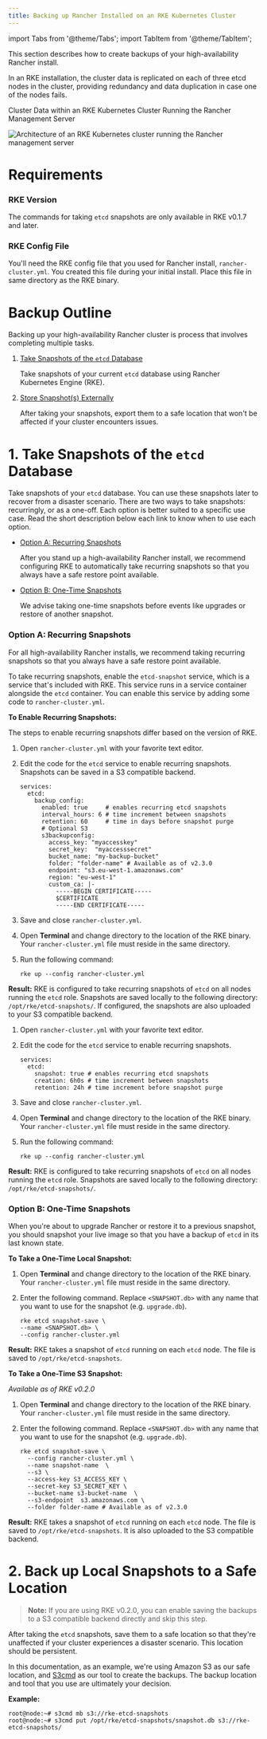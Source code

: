 ```yaml
---
title: Backing up Rancher Installed on an RKE Kubernetes Cluster
---
```


import Tabs from '@theme/Tabs';
import TabItem from '@theme/TabItem';

This section describes how to create backups of your high-availability Rancher install.

In an RKE installation, the cluster data is replicated on each of three etcd nodes in the cluster, providing redundancy and data duplication in case one of the nodes fails.

<figcaption>Cluster Data within an RKE Kubernetes Cluster Running the Rancher Management Server</figcaption>

![Architecture of an RKE Kubernetes cluster running the Rancher management server](/img/rke-server-storage.svg)

# Requirements

### RKE Version

The commands for taking `etcd` snapshots are only available in RKE v0.1.7 and later.

### RKE Config File

You'll need the RKE config file that you used for Rancher install, `rancher-cluster.yml`. You created this file during your initial install. Place this file in same directory as the RKE binary.


# Backup Outline


Backing up your high-availability Rancher cluster is process that involves completing multiple tasks.

1.  [Take Snapshots of the `etcd` Database](#1-take-snapshots-of-the-etcd-database)

    Take snapshots of your current `etcd` database using Rancher Kubernetes Engine (RKE).

1.  [Store Snapshot(s) Externally](#2-back-up-local-snapshots-to-a-safe-location)

    After taking your snapshots, export them to a safe location that won't be affected if your cluster encounters issues.


# 1. Take Snapshots of the `etcd` Database

Take snapshots of your `etcd` database. You can use these snapshots later to recover from a disaster scenario. There are two ways to take snapshots: recurringly, or as a one-off.  Each option is better suited to a specific use case. Read the short description below each link to know when to use each option.

- [Option A: Recurring Snapshots](#option-a-recurring-snapshots)

    After you stand up a high-availability Rancher install, we recommend configuring RKE to automatically take recurring snapshots so that you always have a safe restore point available.

- [Option B: One-Time Snapshots](#option-b-one-time-snapshots)

    We advise taking one-time snapshots before events like upgrades or restore of another snapshot.

### Option A: Recurring Snapshots

For all high-availability Rancher installs, we recommend taking recurring snapshots so that you always have a safe restore point available.

To take recurring snapshots, enable the `etcd-snapshot` service, which is a service that's included with RKE. This service runs in a service container alongside the `etcd` container. You can enable this service by adding some code to `rancher-cluster.yml`.

**To Enable Recurring Snapshots:**

The steps to enable recurring snapshots differ based on the version of RKE.

<Tabs>
<TabItem value="RKE v0.2.0+">

1. Open `rancher-cluster.yml` with your favorite text editor.
2. Edit the code for the `etcd` service to enable recurring snapshots. Snapshots can be saved in a S3 compatible backend.

    ```
    services:
      etcd:
        backup_config:
          enabled: true     # enables recurring etcd snapshots
          interval_hours: 6 # time increment between snapshots
          retention: 60     # time in days before snapshot purge
          # Optional S3
          s3backupconfig:
            access_key: "myaccesskey"
            secret_key:  "myaccesssecret"
            bucket_name: "my-backup-bucket"
            folder: "folder-name" # Available as of v2.3.0
            endpoint: "s3.eu-west-1.amazonaws.com"
            region: "eu-west-1"
            custom_ca: |-
              -----BEGIN CERTIFICATE-----
              $CERTIFICATE
              -----END CERTIFICATE-----
    ```
4. Save and close `rancher-cluster.yml`.
5. Open **Terminal** and change directory to the location of the RKE binary. Your `rancher-cluster.yml` file must reside in the same directory.
6. Run the following command:
    ```
    rke up --config rancher-cluster.yml
    ```

**Result:** RKE is configured to take recurring snapshots of `etcd` on all nodes running the `etcd` role. Snapshots are saved locally to the following directory: `/opt/rke/etcd-snapshots/`. If configured, the snapshots are also uploaded to your S3 compatible backend.

</TabItem>
<TabItem value="RKE v0.1.x">

1. Open `rancher-cluster.yml` with your favorite text editor.
2. Edit the code for the `etcd` service to enable recurring snapshots.

    ```
    services:
      etcd:
        snapshot: true # enables recurring etcd snapshots
        creation: 6h0s # time increment between snapshots
        retention: 24h # time increment before snapshot purge
    ```
4. Save and close `rancher-cluster.yml`.
5. Open **Terminal** and change directory to the location of the RKE binary. Your `rancher-cluster.yml` file must reside in the same directory.
6. Run the following command:
    ```
    rke up --config rancher-cluster.yml
    ```

**Result:** RKE is configured to take recurring snapshots of `etcd` on all nodes running the `etcd` role. Snapshots are saved locally to the following directory: `/opt/rke/etcd-snapshots/`.

</TabItem>
</Tabs>


### Option B: One-Time Snapshots

When you're about to upgrade Rancher or restore it to a previous snapshot, you should snapshot your live image so that you have a backup of `etcd` in its last known state.

**To Take a One-Time Local Snapshot:**

1. Open **Terminal** and change directory to the location of the RKE binary. Your `rancher-cluster.yml` file must reside in the same directory.

2. Enter the following command. Replace `<SNAPSHOT.db>` with any name that you want to use for the snapshot (e.g. `upgrade.db`).

    ```
    rke etcd snapshot-save \
    --name <SNAPSHOT.db> \
    --config rancher-cluster.yml
    ```

**Result:** RKE takes a snapshot of `etcd` running on each `etcd` node. The file is saved to `/opt/rke/etcd-snapshots`.

**To Take a One-Time S3 Snapshot:**

_Available as of RKE v0.2.0_

1. Open **Terminal** and change directory to the location of the RKE binary. Your `rancher-cluster.yml` file must reside in the same directory.

2. Enter the following command. Replace `<SNAPSHOT.db>` with any name that you want to use for the snapshot (e.g. `upgrade.db`).

    ```shell
    rke etcd snapshot-save \
      --config rancher-cluster.yml \
      --name snapshot-name  \
      --s3 \
      --access-key S3_ACCESS_KEY \
      --secret-key S3_SECRET_KEY \
      --bucket-name s3-bucket-name  \
      --s3-endpoint  s3.amazonaws.com \
      --folder folder-name # Available as of v2.3.0
    ```

**Result:** RKE takes a snapshot of `etcd` running on each `etcd` node. The file is saved to `/opt/rke/etcd-snapshots`. It is also uploaded to the S3 compatible backend.

# 2. Back up Local Snapshots to a Safe Location

> **Note:** If you are using RKE v0.2.0, you can enable saving the backups to a S3 compatible backend directly and skip this step.

After taking the `etcd` snapshots, save them to a safe location so that they're unaffected if your cluster experiences a disaster scenario. This location should be persistent.

In this documentation, as an example, we're using Amazon S3 as our safe location, and [S3cmd](http://s3tools.org/s3cmd) as our tool to create the backups. The backup location and tool that you use are ultimately your decision.

**Example:**

```
root@node:~# s3cmd mb s3://rke-etcd-snapshots
root@node:~# s3cmd put /opt/rke/etcd-snapshots/snapshot.db s3://rke-etcd-snapshots/
```
